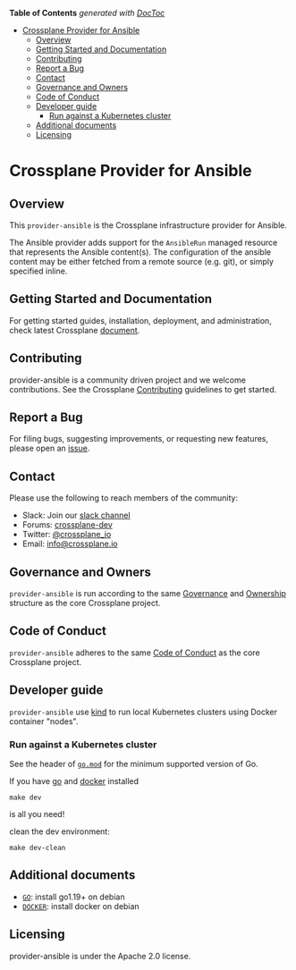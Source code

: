 <!-- START doctoc generated TOC please keep comment here to allow auto update -->
<!-- DON'T EDIT THIS SECTION, INSTEAD RE-RUN doctoc TO UPDATE -->
**Table of Contents**  *generated with [DocToc](https://github.com/thlorenz/doctoc)*

- [Crossplane Provider for Ansible](#crossplane-provider-for-ansible)
  - [Overview](#overview)
  - [Getting Started and Documentation](#getting-started-and-documentation)
  - [Contributing](#contributing)
  - [Report a Bug](#report-a-bug)
  - [Contact](#contact)
  - [Governance and Owners](#governance-and-owners)
  - [Code of Conduct](#code-of-conduct)
  - [Developer guide](#developer-guide)
    - [Run against a Kubernetes cluster](#run-against-a-kubernetes-cluster)
  - [Additional documents](#additional-documents)
  - [Licensing](#licensing)

<!-- END doctoc generated TOC please keep comment here to allow auto update -->

# Crossplane Provider for Ansible

## Overview

This `provider-ansible` is the Crossplane infrastructure provider for Ansible.

The Ansible provider adds support for the `AnsibleRun` managed resource that
represents the Ansible content(s). The configuration of the ansible content may be
either fetched from a remote source (e.g. git), or simply specified inline.


## Getting Started and Documentation

For getting started guides, installation, deployment, and administration, check latest
Crossplane [document](https://crossplane.io/docs/latest).

## Contributing

provider-ansible is a community driven project and we welcome contributions. See the
Crossplane
[Contributing](https://github.com/crossplane/crossplane/blob/master/CONTRIBUTING.md)
guidelines to get started.

## Report a Bug

For filing bugs, suggesting improvements, or requesting new features, please
open an [issue](https://github.com/crossplane-contrib/provider-ansible/issues).

## Contact

Please use the following to reach members of the community:

* Slack: Join our [slack channel](https://slack.crossplane.io)
* Forums:
  [crossplane-dev](https://groups.google.com/forum/#!forum/crossplane-dev)
* Twitter: [@crossplane_io](https://twitter.com/crossplane_io)
* Email: [info@crossplane.io](mailto:info@crossplane.io)

## Governance and Owners

`provider-ansible` is run according to the same
[Governance](https://github.com/crossplane/crossplane/blob/master/GOVERNANCE.md)
and [Ownership](https://github.com/crossplane/crossplane/blob/master/OWNERS.md)
structure as the core Crossplane project.

## Code of Conduct

`provider-ansible` adheres to the same [Code of
Conduct](https://github.com/crossplane/crossplane/blob/master/CODE_OF_CONDUCT.md)
as the core Crossplane project.

## Developer guide

`provider-ansible` use [kind](https://github.com/kubernetes-sigs/kind) to run local Kubernetes clusters using Docker container "nodes".

### Run against a Kubernetes cluster

See the header of [`go.mod`](./go.mod) for the minimum supported version of Go.

If you have [go](https://golang.org/doc/devel/release) and [docker](https://www.docker.com/) installed 

```console
make dev
```
is all you need!

clean the dev environment:
```console
make dev-clean
```

## Additional documents

- [`GO`](https://tecadmin.net/install-go-on-debian/): install go1.19+ on debian
- [`DOCKER`](https://docs.docker.com/engine/install/debian/): install docker on debian

## Licensing

provider-ansible is under the Apache 2.0 license.